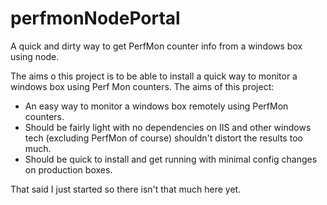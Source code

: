 # perfmonNodePortal
A quick and dirty way to get PerfMon counter info from a windows box using node.  

The aims o this project is to be able to install a quick way to monitor a windows box using Perf Mon counters.
The aims of this project:

- An easy way to monitor a windows box remotely using PerfMon counters. 
- Should be fairly light with no dependencies on IIS and other windows tech (excluding PerfMon of course) shouldn't distort the results too much. 
- Should be quick to install and get running with minimal config changes on production boxes. 

That said I just started so there isn't that much here yet. 

